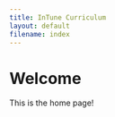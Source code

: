 ```yaml
---
title: InTune Curriculum
layout: default
filename: index
--- 
```


# Welcome

This is the home page!
